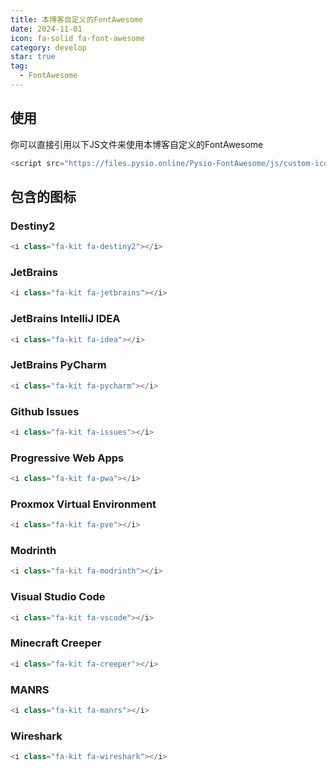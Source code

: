 ```yaml
---
title: 本博客自定义的FontAwesome
date: 2024-11-01
icon: fa-solid fa-font-awesome
category: develop
star: true
tag:
  - FontAwesome
---
```


## 使用

你可以直接引用以下JS文件来使用本博客自定义的FontAwesome

```javascript
<script src="https://files.pysio.online/Pysio-FontAwesome/js/custom-icons.js" crossorigin="anonymous"></script>
```

## 包含的图标

### Destiny2 <i class="fa-kit fa-destiny2"></i>

```javascript
<i class="fa-kit fa-destiny2"></i>
```

### JetBrains <i class="fa-kit fa-jetbrains"></i>

```javascript
<i class="fa-kit fa-jetbrains"></i>
```

### JetBrains IntelliJ IDEA <i class="fa-kit fa-idea"></i>

```javascript
<i class="fa-kit fa-idea"></i>
```

### JetBrains PyCharm <i class="fa-kit fa-pycharm"></i>

```javascript
<i class="fa-kit fa-pycharm"></i>
```

### Github Issues <i class="fa-kit fa-issues"></i>

```javascript
<i class="fa-kit fa-issues"></i>
```

### Progressive Web Apps <i class="fa-kit fa-pwa"></i>

```javascript
<i class="fa-kit fa-pwa"></i>
```

### Proxmox Virtual Environment <i class="fa-kit fa-pve"></i>

```javascript
<i class="fa-kit fa-pve"></i>
```

### Modrinth <i class="fa-kit fa-modrinth"></i>

```javascript
<i class="fa-kit fa-modrinth"></i>
```

### Visual Studio Code <i class="fa-kit fa-vscode"></i>

```javascript
<i class="fa-kit fa-vscode"></i>
```

### Minecraft Creeper <i class="fa-kit fa-creeper"></i>

```javascript
<i class="fa-kit fa-creeper"></i>
```

### MANRS <i class="fa-kit fa-manrs"></i>

```javascript
<i class="fa-kit fa-manrs"></i>
```

### Wireshark <i class="fa-kit fa-wireshark"></i>

```javascript
<i class="fa-kit fa-wireshark"></i>
```